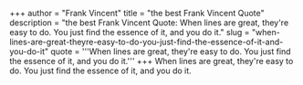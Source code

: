 +++
author = "Frank Vincent"
title = "the best Frank Vincent Quote"
description = "the best Frank Vincent Quote: When lines are great, they're easy to do. You just find the essence of it, and you do it."
slug = "when-lines-are-great-theyre-easy-to-do-you-just-find-the-essence-of-it-and-you-do-it"
quote = '''When lines are great, they're easy to do. You just find the essence of it, and you do it.'''
+++
When lines are great, they're easy to do. You just find the essence of it, and you do it.
